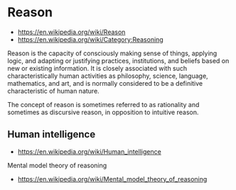# Reason

* https://en.wikipedia.org/wiki/Reason
* https://en.wikipedia.org/wiki/Category:Reasoning


Reason is the capacity of consciously making sense of things, applying logic, and adapting or justifying practices, institutions, and beliefs based on new or existing information. It is closely associated with such characteristically human activities as philosophy, science, language, mathematics, and art, and is normally considered to be a definitive characteristic of human nature.

The concept of reason is sometimes referred to as rationality and sometimes as discursive reason, in opposition to intuitive reason.

## Human intelligence

* https://en.wikipedia.org/wiki/Human_intelligence

Mental model theory of reasoning

* https://en.wikipedia.org/wiki/Mental_model_theory_of_reasoning
